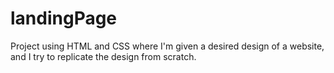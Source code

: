 # landingPage

Project using HTML and CSS where I'm given a desired design of a website, and I try to replicate the design from scratch.